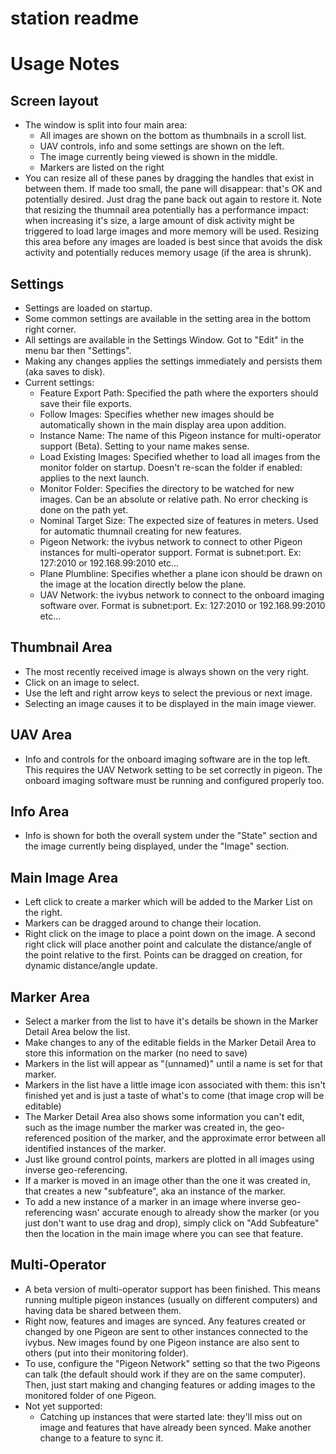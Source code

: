 station readme
=================

Usage Notes
===========
Screen layout
-------------
* The window is split into four main area:
    * All images are shown on the bottom as thumbnails in a scroll list.
    * UAV controls, info and some settings are shown on the left.
    * The image currently being viewed is shown in the middle.
    * Markers are listed on the right
* You can resize all of these panes by dragging the handles that exist in between them. If made too small, the pane will disappear: that's OK and potentially desired. Just drag the pane back out again to restore it. Note that resizing the thumnail area potentially has a performance impact: when increasing it's size, a large amount of disk activity might be triggered to load large images and more memory will be used. Resizing this area before any images are loaded is best since that avoids the disk activity and potentially reduces memory usage (if the area is shrunk).

Settings
--------
* Settings are loaded on startup.
* Some common settings are available in the setting area in the bottom right corner.
* All settings are available in the Settings Window. Got to "Edit" in the menu bar then "Settings".
* Making any changes applies the settings immediately and persists them (aka saves to disk).
* Current settings:
    * Feature Export Path: Specified the path where the exporters should save their file exports.
    * Follow Images: Specifies whether new images should be automatically shown in the main display area upon addition.
    * Instance Name: The name of this Pigeon instance for multi-operator support (Beta). Setting to your name makes sense.
    * Load Existing Images: Specified whether to load all images from the monitor folder on startup. Doesn't re-scan the folder if enabled: applies to the next launch.
    * Monitor Folder: Specifies the directory to be watched for new images. Can be an absolute or relative path. No error checking is done on the path yet.
    * Nominal Target Size: The expected size of features in meters. Used for automatic thumnail creating for new features.
    * Pigeon Network: the ivybus network to connect to other Pigeon instances for multi-operator support. Format is subnet:port. Ex: 127:2010 or 192.168.99:2010 etc...
    * Plane Plumbline: Specifies whether a plane icon should be drawn on the image at the location directly below the plane.
    * UAV Network: the ivybus network to connect to the onboard imaging software over. Format is subnet:port. Ex: 127:2010 or 192.168.99:2010 etc...

Thumbnail Area
--------------
* The most recently received image is always shown on the very right.
* Click on an image to select.
* Use the left and right arrow keys to select the previous or next image.
* Selecting an image causes it to be displayed in the main image viewer.

UAV Area
--------
* Info and controls for the onboard imaging software are in the top left. This requires the UAV Network setting to be set correctly in pigeon. The onboard imaging software must be running and configured properly too.

Info Area
---------
* Info is shown for both the overall system under the "State" section and the image currently being displayed, under the "Image" section.

Main Image Area
---------------
* Left click to create a marker which will be added to the Marker List on the right.
* Markers can be dragged around to change their location.
* Right click on the image to place a point down on the image. A second right click will place another point and calculate the distance/angle of the point relative to the first. Points can be dragged on creation, for dynamic distance/angle update.

Marker Area
-----------
* Select a marker from the list to have it's details be shown in the Marker Detail Area below the list.
* Make changes to any of the editable fields in the Marker Detail Area to store this information on the marker (no need to save)
* Markers in the list will appear as "(unnamed)" until a name is set for that marker.
* Markers in the list have a little image icon associated with them: this isn't finished yet and is just a taste of what's to come (that image crop will be editable)
* The Marker Detail Area also shows some information you can't edit, such as the image number the marker was created in, the geo-referenced position of the marker, and the approximate error between all identified instances of the marker.
* Just like ground control points, markers are plotted in all images using inverse geo-referencing.
* If a marker is moved in an image other than the one it was created in, that creates a new "subfeature", aka an instance of the marker.
* To add a new instance of a marker in an image where inverse geo-referencing wasn' accurate enough to already show the marker (or you just don't want to use drag and drop), simply click on "Add Subfeature" then the location in the main image where you can see that feature.

Multi-Operator
--------------
* A beta version of multi-operator support has been finished. This means running multiple pigeon instances (usually on different computers) and having data be shared between them.
* Right now, features and images are synced. Any features created or changed by one Pigeon are sent to other instances connected to the ivybus. New images found by one Pigeon instance are also sent to others (put into their monitoring folder).
* To use, configure the "Pigeon Network" setting so that the two Pigeons can talk (the default should work if they are on the same computer). Then, just start making and changing features or adding images to the monitored folder of one Pigeon.
* Not yet supported:
    * Catching up instances that were started late: they'll miss out on image and features that have already been synced. Make another change to a feature to sync it.